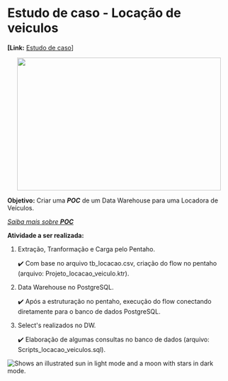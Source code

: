 # Estudo de caso - Locação de veiculos



**[Link:** [Estudo de caso](https://github.com/aasouzaconsult/business_intelligence/tree/main/Case%20Estudo%20-%20Loca%C3%A7%C3%A3o%20Veiculos)]

<p align="center">
  <img width="460" height="300" src="[https://picsum.photos/460/300](https://github.com/Disraelle/Case_locacao_imoveis/blob/main/objetivos-da-qualidade2.jpeg)">
</p>

**Objetivo:** Criar uma ***POC*** de um Data Warehouse para uma Locadora de Veículos. 

[*Saiba mais sobre* ***POC***](https://blog.ploomes.com/poc/)

**Atividade a ser realizada:**

1) Extração, Tranformação e Carga pelo Pentaho.

   ✔️ Com base no arquivo tb_locacao.csv, criação do flow no pentaho (arquivo: Projeto_locacao_veiculo.ktr).

2) Data Warehouse no PostgreSQL.

   ✔️ Após a estruturação no pentaho, execução do flow conectando diretamente para o banco de dados PostgreSQL.

3) Select's realizados no DW.

   ✔️ Elaboração de algumas consultas no banco de dados (arquivo: Scripts_locacao_veiculos.sql).
   
<picture>
  <source media="(prefers-color-scheme: dark)" srcset="https://user-images.githubusercontent.com/25423296/163456776-7f95b81a-f1ed-45f7-b7ab-8fa810d529fa.png">
  <source media="(prefers-color-scheme: light)" srcset="https://user-images.githubusercontent.com/25423296/163456779-a8556205-d0a5-45e2-ac17-42d089e3c3f8.png">
  <img alt="Shows an illustrated sun in light mode and a moon with stars in dark mode." src="https://user-images.githubusercontent.com/25423296/163456779-a8556205-d0a5-45e2-ac17-42d089e3c3f8.png">
</picture>
